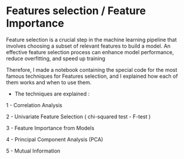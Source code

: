 # Features selection / Feature Importance

Feature selection is a crucial step in the machine learning pipeline that involves choosing a subset of relevant features to build a model. An effective feature selection process can enhance model performance, reduce overfitting, and speed up training

Therefore, I made a notebook containing the special code for the most famous techniques for Features selection, and I explained how each of them works and when to use them.


- The techniques are explained : 

1 - Correlation Analysis

2 - Univariate Feature Selection ( chi-squared test - F-test )

3 -  Feature Importance from Models

4 - Principal Component Analysis (PCA)

5 - Mutual Information 
